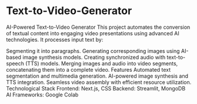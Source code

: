# Text-to-Video-Generator

AI-Powered Text-to-Video Generator
This project automates the conversion of textual content into engaging video presentations using advanced AI technologies. It processes input text by:

Segmenting it into paragraphs.
Generating corresponding images using AI-based image synthesis models.
Creating synchronized audio with text-to-speech (TTS) models.
Merging images and audio into video segments, concatenating them into a complete video.
Features
Automated text segmentation and multimedia generation.
AI-powered image synthesis and TTS integration.
Seamless video assembly with efficient resource utilization.
Technological Stack
Frontend: Next.js, CSS
Backend: Streamlit, MongoDB
AI Frameworks: Google Colab
